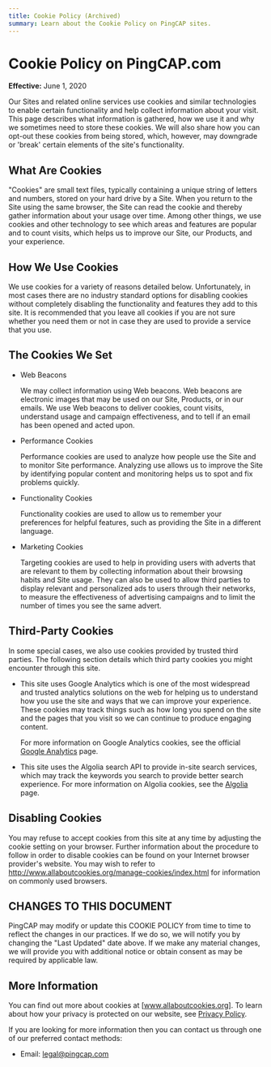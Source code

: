 ```yaml
---
title: Cookie Policy (Archived)
summary: Learn about the Cookie Policy on PingCAP sites.
---
```


# Cookie Policy on PingCAP.com

**Effective:** June 1, 2020

Our Sites and related online services use cookies and similar technologies to enable certain functionality and help collect information about your visit. This page describes what information is gathered, how we use it and why we sometimes need to store these cookies. We will also share how you can opt-out these cookies from being stored, which, however, may downgrade or 'break' certain elements of the site's functionality.

## What Are Cookies

"Cookies" are small text files, typically containing a unique string of letters and numbers, stored on your hard drive by a Site. When you return to the Site using the same browser, the Site can read the cookie and thereby gather information about your usage over time. Among other things, we use cookies and other technology to see which areas and features are popular and to count visits, which helps us to improve our Site, our Products, and your experience.

## How We Use Cookies

We use cookies for a variety of reasons detailed below. Unfortunately, in most cases there are no industry standard options for disabling cookies without completely disabling the functionality and features they add to this site. It is recommended that you leave all cookies if you are not sure whether you need them or not in case they are used to provide a service that you use.

## The Cookies We Set

* Web Beacons

    We may collect information using Web beacons. Web beacons are electronic images that may be used on our Site, Products, or in our emails. We use Web beacons to deliver cookies, count visits, understand usage and campaign effectiveness, and to tell if an email has been opened and acted upon.

* Performance Cookies

    Performance cookies are used to analyze how people use the Site and to monitor Site performance. Analyzing use allows us to improve the Site by identifying popular content and monitoring helps us to spot and fix problems quickly.

* Functionality Cookies

    Functionality cookies are used to allow us to remember your preferences for helpful features, such as providing the Site in a different language.

* Marketing Cookies

    Targeting cookies are used to help in providing users with adverts that are relevant to them by collecting information about their browsing habits and Site usage. They can also be used to allow third parties to display relevant and personalized ads to users through their networks, to measure the effectiveness of advertising campaigns and to limit the number of times you see the same advert.

## Third-Party Cookies

In some special cases, we also use cookies provided by trusted third parties. The following section details which third party cookies you might encounter through this site.

* This site uses Google Analytics which is one of the most widespread and trusted analytics solutions on the web for helping us to understand how you use the site and ways that we can improve your experience. These cookies may track things such as how long you spend on the site and the pages that you visit so we can continue to produce engaging content.

  For more information on Google Analytics cookies, see the official [Google Analytics](https://analytics.google.com/analytics/web/) page.

* This site uses the Algolia search API to provide in-site search services, which may track the keywords you search to provide better search experience. For more information on Algolia cookies, see the [Algolia](https://www.algolia.com/) page.

## Disabling Cookies

You may refuse to accept cookies from this site at any time by adjusting the cookie setting on your browser. Further information about the procedure to follow in order to disable cookies can be found on your Internet browser provider's website. You may wish to refer to <http://www.allaboutcookies.org/manage-cookies/index.html> for information on commonly used browsers.

## CHANGES TO THIS DOCUMENT

PingCAP may modify or update this COOKIE POLICY from time to time to reflect the changes in our practices. If we do so, we will notify you by changing the "Last Updated" date above. If we make any material changes, we will provide you with additional notice or obtain consent as may be required by applicable law.

## More Information

You can find out more about cookies at [www.allaboutcookies.org]. To learn about how your privacy is protected on our website, see [Privacy Policy](/legal/privacy-policy).

If you are looking for more information then you can contact us through one of our preferred contact methods:

* Email: <legal@pingcap.com>
